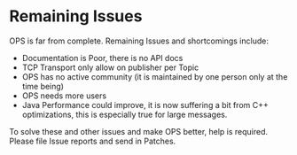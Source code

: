 # Remaining Issues #

OPS is far from complete. Remaining Issues and shortcomings include:

  * Documentation is Poor, there is no API docs
  * TCP Transport only allow on publisher per Topic
  * OPS has no active community (it is maintained by one person only at the time being)
  * OPS needs more users
  * Java Performance could improve, it is now suffering a bit from C++ optimizations, this is especially true for large messages.

To solve these and other issues and make OPS better, help is required. Please file Issue reports and send in Patches.
